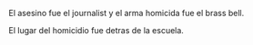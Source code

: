 El asesino fue el journalist y el arma homicida fue el brass bell.

El lugar del homicidio fue detras de la escuela.
